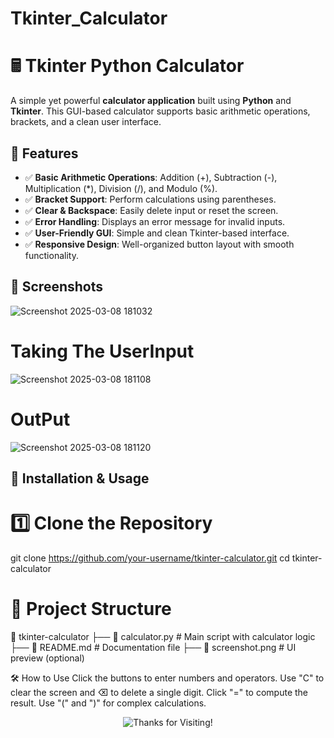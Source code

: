 # Tkinter_Calculator

# 🖩 Tkinter Python Calculator

A simple yet powerful **calculator application** built using **Python** and **Tkinter**. This GUI-based calculator supports basic arithmetic operations, brackets, and a clean user interface.

## 🎯 Features
- ✅ **Basic Arithmetic Operations**: Addition (+), Subtraction (-), Multiplication (*), Division (/), and Modulo (%).
- ✅ **Bracket Support**: Perform calculations using parentheses.
- ✅ **Clear & Backspace**: Easily delete input or reset the screen.
- ✅ **Error Handling**: Displays an error message for invalid inputs.
- ✅ **User-Friendly GUI**: Simple and clean Tkinter-based interface.
- ✅ **Responsive Design**: Well-organized button layout with smooth functionality.

## 📸 Screenshots
 ![Screenshot 2025-03-08 181032](https://github.com/user-attachments/assets/5a540e5e-cd82-4562-88f6-b7413a026365)

# Taking The UserInput

![Screenshot 2025-03-08 181108](https://github.com/user-attachments/assets/19dbe49c-b7a8-4165-b832-b43770665fa0)

# OutPut

![Screenshot 2025-03-08 181120](https://github.com/user-attachments/assets/92d35ad0-2b47-428f-8f66-ff5960fd2c05)


## 🚀 Installation & Usage
# 1️⃣ Clone the Repository

git clone https://github.com/your-username/tkinter-calculator.git
cd tkinter-calculator

# 📌 Project Structure
📂 tkinter-calculator
 ├── 📜 calculator.py  # Main script with calculator logic
 ├── 📜 README.md      # Documentation file
 ├── 📸 screenshot.png  # UI preview (optional)

 🛠️ How to Use
Click the buttons to enter numbers and operators.
Use "C" to clear the screen and ⌫ to delete a single digit.
Click "=" to compute the result.
Use "(" and ")" for complex calculations.

<p align="center">
  <img src="https://readme-typing-svg.herokuapp.com?font=Fira+Code&weight=600&size=22&pause=1000&color=F75C5C&center=true&vCenter=true&width=450&lines=Thanks+for+Visiting!+🚀" alt="Thanks for Visiting!">
</p>
